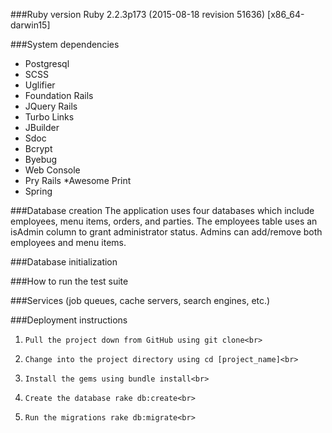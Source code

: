 ###Ruby version
 Ruby 2.2.3p173 (2015-08-18 revision 51636) [x86_64-darwin15]

###System dependencies
* Postgresql
* SCSS
* Uglifier
* Foundation Rails
* JQuery Rails
* Turbo Links
* JBuilder
* Sdoc
* Bcrypt
* Byebug
* Web Console
* Pry Rails
*Awesome Print
* Spring

###Database creation
The application uses four databases which include employees, menu items, orders, and parties. The employees table uses an isAdmin column to grant administrator status. Admins can add/remove both employees and menu items.

###Database initialization

###How to run the test suite

###Services (job queues, cache servers, search engines, etc.)

###Deployment instructions
1.     Pull the project down from GitHub using git clone<br>
2.     Change into the project directory using cd [project_name]<br>
3.     Install the gems using bundle install<br>
4.     Create the database rake db:create<br>
5.     Run the migrations rake db:migrate<br>
